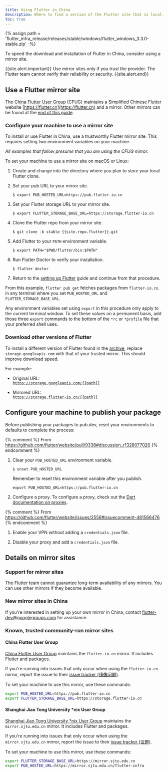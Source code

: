 ```yaml
---
title: Using Flutter in China
description: Where to find a version of the Flutter site that is localized to Simplified Chinese.
toc: true
---
```


{% assign path = 'flutter_infra_release/releases/stable/windows/flutter_windows_3.3.0-stable.zip' -%}

To speed the download and installation of Flutter in China,
consider using a mirror site.

{{site.alert.important}}
  Use mirror sites only if you _trust_ the provider.
  The Flutter team cannot verify their reliability or security.
{{site.alert.end}}

## Use a Flutter mirror site

The [China Flutter User Group][] (CFUG) maintains a Simplified Chinese
Flutter website [https://flutter.cn](https://flutter.cn) and a mirror.
Other mirrors can be found at the [end of this guide](#known-trusted-community-run-mirror-sites).

### Configure your machine to use a mirror site

To install or use Flutter in China,
use a trustworthy Flutter mirror site.
This requires setting two environment variables on your machine.

_All examples that follow presume that you are using the CFUG mirror._

To set your machine to use a mirror site on macOS or Linux:

1. Create and change into the directory where you plan
   to store your local Flutter clone.

1. Set your pub URL to your mirror site.

   ```terminal
   $ export PUB_HOSTED_URL=https://pub.flutter-io.cn
   ```

1. Set your Flutter storage URL to your mirror site.

   ```terminal
   $ export FLUTTER_STORAGE_BASE_URL=https://storage.flutter-io.cn
   ```

1. Clone the Flutter repo from your mirror site.

   ```terminal
   $ git clone -b stable {{site.repo.flutter}}.git
   ```

1. Add Flutter to your `PATH` environment variable.

   ```terminal
   $ export PATH="$PWD/flutter/bin:$PATH"
   ```

1. Run Flutter Doctor to verify your installation.

   ```terminal
   $ flutter doctor
   ```

1. Return to the [setting up Flutter]({{site.url}}/get-started/editor)
   guide and continue from that procedure.

From this example, `flutter pub get` fetches packages from `flutter-io.cn`.
in any terminal where you set `PUB_HOSTED_URL` and `FLUTTER_STORAGE_BASE_URL`.

Any environment variables set using `export` in this procedure
only apply to the current terminal window.
To set these values on a permanent basis,
add those three `export` commands to the bottom of the `*rc` or `*profile`
file that your preferred shell uses.

### Download other versions of Flutter

To install a different version of Flutter found in the
[archive]({{site.url}}/release/archive),
replace `storage.googleapis.com` with that of your trusted mirror.
This should improve download speed.

For example:

* Original URL:<br>
  [`https://storage.googleapis.com/{{path}}`](https://storage.googleapis.com/{{path}})

* Mirrored URL:<br>
  [`https://storage.flutter-io.cn/{{path}}`](https://storage.flutter-io.cn/{{path}})

## Configure your machine to publish your package

Before publishing your packages to pub.dev, reset your environments
to defaults to complete the process:

  {% comment %}
  From https://github.com/flutter/website/pull/9338#discussion_r1328077020
  {% endcomment %}

1. Clear your `PUB_HOSTED_URL` environment variable.

   ```terminal
   $ unset PUB_HOSTED_URL
   ```

   Remember to reset this environment variable after you publish.

   ```terminal
   export PUB_HOSTED_URL=https://pub.flutter-io.cn
   ```

1. Configure a proxy.
   To configure a proxy, check out the [Dart documentation on proxies][].

  {% comment %}
  From https://github.com/flutter/website/issues/2556#issuecomment-481566476
  {% endcomment %}

1. Enable your VPN without adding a `credentials.json` file.

1. Disable your proxy and add a `credentials.json` file.

[Dart documentation on proxies]: {{site.dart-site}}/tools/pub/troubleshoot#pub-get-fails-from-behind-a-corporate-firewall

## Details on mirror sites

### Support for mirror sites

The Flutter team cannot guarantee long-term availability of any mirrors.
You can use other mirrors if they become available.

### New mirror sites in China

If you're interested in setting up your own mirror in China,
contact [flutter-dev@googlegroups.com](mailto:flutter-dev@googlegroups.com)
for assistance.

### Known, trusted community-run mirror sites

#### China Flutter User Group

[China Flutter User Group][] maintains the `flutter-io.cn` mirror.
It includes Flutter and packages.

If you're running into issues that only occur when
using the `flutter-io.cn` mirror, report the issue to their
[issue tracker (镜像问题)]({{site.github}}/cfug/flutter.cn/issues/new/choose).

To set your machine to use this mirror, use these commands:

```bash
export PUB_HOSTED_URL=https://pub.flutter-io.cn
export FLUTTER_STORAGE_BASE_URL=https://storage.flutter-io.cn
```

#### Shanghai Jiao Tong University *nix User Group

[Shanghai Jiao Tong University *nix User Group][]
maintains the `mirror.sjtu.edu.cn` mirror.
It includes Flutter and packages.

If you're running into issues that only occur when
using the `mirror.sjtu.edu.cn` mirror, report the issue to their
[issue tracker (议题)](https://git.sjtu.edu.cn/sjtug/flutter-sdk/-/issues).

To set your machine to use this mirror, use these commands:

```bash
export FLUTTER_STORAGE_BASE_URL=https://mirror.sjtu.edu.cn
export PUB_HOSTED_URL=https://mirror.sjtu.edu.cn/flutter-infra
```

[China Flutter User Group]: https://github.com/cfug
[Shanghai Jiao Tong University *nix User Group]: https://github.com/sjtug
